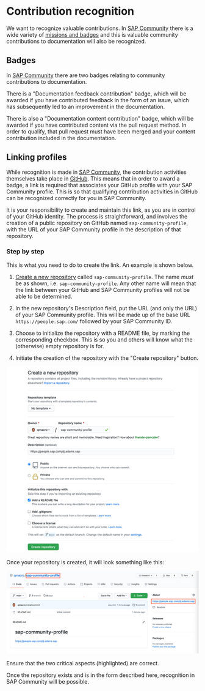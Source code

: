 # Contribution recognition

We want to recognize valuable contributions. In [SAP Community][sap-community] there is a wide variety of [missions and badges][missions-badges] and this is valuable community contributions to documentation will also be recognized.

## Badges

In [SAP Community][sap-community] there are two badges relating to community contributions to documentation.

There is a "Documentation feedback contribution" badge, which will be awarded if you have contributed feedback in the form of an issue, which has subsequently led to an improvement in the documentation.

There is also a "Documentation content contribution" badge, which will be awarded if you have contributed content via the pull request method. In order to qualify, that pull request must have been merged and your content contribution included in the documentation.

## Linking profiles

While recognition is made in [SAP Community][sap-community], the contribution activities themselves take place in [GitHub][github]. This means that in order to award a badge, a link is required that associates your GitHub profile with your SAP Community profile. This is so that qualifying contribution activities in GitHub can be recognized correctly for you in SAP Community.

It is your responsibility to create and maintain this link, as you are in control of your GitHub identity. The process is straightforward, and involves the creation of a public repository on GitHub named `sap-community-profile`, with the URL of your SAP Community profile in the description of that repository.

### Step by step

This is what you need to do to create the link. An example is shown below.

1. [Create a new repository][github-new] called `sap-community-profile`. The name *must* be as shown, i.e. `sap-community-profile`. Any other name will mean that the link between your GitHub and SAP Community profiles will not be able to be determined.

1. In the new repository's Description field, put the URL (and only the URL) of your SAP Community profile. This will be made up of the base URL `https://people.sap.com/` followed by your SAP Community ID.

1. Choose to initialize the repository with a README file, by marking the corresponding checkbox. This is so you and others will know what the (otherwise) empty repository is for.

1. Initiate the creation of the repository with the "Create repository" button.

![Example of repository creation](assets/repository-creation.png)

Once your repository is created, it will look something like this:

![Example of repository once created](assets/repository-overview.png)

Ensure that the two critical aspects (highlighted) are correct.

Once the repository exists and is in the form described here, recognition in SAP Community will be possible.

[sap-community]: https://community.sap.com
[missions-badges]: https://community.sap.com/resources/missions-badges
[github]: https://github.com
[github-new]: https://github.com/new
